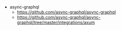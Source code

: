 - async-graphql
  - https://github.com/async-graphql/async-graphql
  - https://github.com/async-graphql/async-graphql/tree/master/integrations/axum
